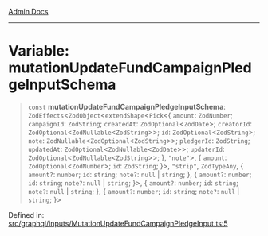 [Admin Docs](/)

***

# Variable: mutationUpdateFundCampaignPledgeInputSchema

> `const` **mutationUpdateFundCampaignPledgeInputSchema**: `ZodEffects`\<`ZodObject`\<`extendShape`\<`Pick`\<\{ `amount`: `ZodNumber`; `campaignId`: `ZodString`; `createdAt`: `ZodOptional`\<`ZodDate`\>; `creatorId`: `ZodOptional`\<`ZodNullable`\<`ZodString`\>\>; `id`: `ZodOptional`\<`ZodString`\>; `note`: `ZodNullable`\<`ZodOptional`\<`ZodString`\>\>; `pledgerId`: `ZodString`; `updatedAt`: `ZodOptional`\<`ZodNullable`\<`ZodDate`\>\>; `updaterId`: `ZodOptional`\<`ZodNullable`\<`ZodString`\>\>; \}, `"note"`\>, \{ `amount`: `ZodOptional`\<`ZodNumber`\>; `id`: `ZodString`; \}\>, `"strip"`, `ZodTypeAny`, \{ `amount?`: `number`; `id`: `string`; `note?`: `null` \| `string`; \}, \{ `amount?`: `number`; `id`: `string`; `note?`: `null` \| `string`; \}\>, \{ `amount?`: `number`; `id`: `string`; `note?`: `null` \| `string`; \}, \{ `amount?`: `number`; `id`: `string`; `note?`: `null` \| `string`; \}\>

Defined in: [src/graphql/inputs/MutationUpdateFundCampaignPledgeInput.ts:5](https://github.com/Sourya07/talawa-api/blob/ead7a48e0174153214ee7311f8b242ee1c1a12ca/src/graphql/inputs/MutationUpdateFundCampaignPledgeInput.ts#L5)

